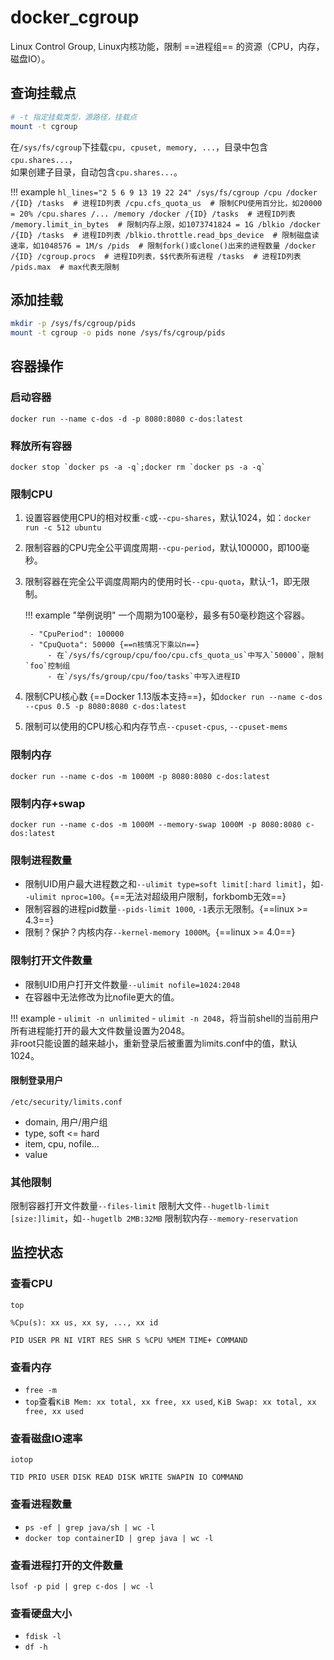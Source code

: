# docker_cgroup

Linux Control Group, Linux内核功能，限制 ==进程组== 的资源（CPU，内存，磁盘IO）。

## 查询挂载点

```bash
# -t 指定挂载类型，源路径，挂载点
mount -t cgroup
```

在`/sys/fs/cgroup`下挂载`cpu, cpuset, memory, ...`，目录中包含`cpu.shares...`，  
如果创建子目录，自动包含`cpu.shares...`。

!!! example
    ``` hl_lines="2 5 6 9 13 19 22 24"
    /sys/fs/cgroup
        /cpu
            /docker
                /{ID}
                    /tasks  # 进程ID列表
                    /cpu.cfs_quota_us  # 限制CPU使用百分比，如20000 = 20%
                    /cpu.shares
                    /...
        /memory
            /docker
                /{ID}
                    /tasks  # 进程ID列表
                    /memory.limit_in_bytes  # 限制内存上限，如1073741824 = 1G
        /blkio
            /docker
                /{ID}
                    /tasks  # 进程ID列表
                    /blkio.throttle.read_bps_device  # 限制磁盘读速率，如1048576 = 1M/s
        /pids  # 限制fork()或clone()出来的进程数量
            /docker
                /{ID}
                    /cgroup.procs  # 进程ID列表，$$代表所有进程
                    /tasks  # 进程ID列表
                    /pids.max  # max代表无限制
    ```


## 添加挂载

```bash
mkdir -p /sys/fs/cgroup/pids
mount -t cgroup -o pids none /sys/fs/cgroup/pids
```


## 容器操作

### 启动容器

`docker run --name c-dos -d -p 8080:8080 c-dos:latest`

### 释放所有容器

`` docker stop `docker ps -a -q`;docker rm `docker ps -a -q` ``

### 限制CPU

1. 设置容器使用CPU的相对权重`-c`或`--cpu-shares`，默认1024，如：`docker run -c 512 ubuntu`
1. 限制容器的CPU完全公平调度周期`--cpu-period`，默认100000，即100毫秒。
1. 限制容器在完全公平调度周期内的使用时长`--cpu-quota`，默认-1，即无限制。

    !!! example "举例说明"
        一个周期为100毫秒，最多有50毫秒跑这个容器。

        - "CpuPeriod": 100000
        - "CpuQuota": 50000 {==n核情况下乘以n==}
            - 在`/sys/fs/cgroup/cpu/foo/cpu.cfs_quota_us`中写入`50000`，限制`foo`控制组
            - 在`/sys/fs/group/cpu/foo/tasks`中写入进程ID

1. 限制CPU核心数 {==Docker 1.13版本支持==}，如`docker run --name c-dos --cpus 0.5 -p 8080:8080 c-dos:latest`
1. 限制可以使用的CPU核心和内存节点`--cpuset-cpus`, `--cpuset-mems`


### 限制内存

`docker run --name c-dos -m 1000M -p 8080:8080 c-dos:latest`

### 限制内存+swap

`docker run --name c-dos -m 1000M --memory-swap 1000M -p 8080:8080 c-dos:latest`

### 限制进程数量

- 限制UID用户最大进程数之和`--ulimit type=soft limit[:hard limit]`，如`--ulimit nproc=100`。{==无法对超级用户限制，forkbomb无效==}
- 限制容器的进程pid数量`--pids-limit 1000`, `-1`表示无限制。{==linux >= 4.3==}
- 限制？保护？内核内存`--kernel-memory 1000M`。{==linux >= 4.0==}

### 限制打开文件数量

- 限制UID用户打开文件数量`--ulimit nofile=1024:2048`
- 在容器中无法修改为比nofile更大的值。

!!! example
    - `ulimit -n unlimited`
    - `ulimit -n 2048`，将当前shell的当前用户所有进程能打开的最大文件数量设置为2048。  
        非root只能设置的越来越小，重新登录后被重置为limits.conf中的值，默认1024。

#### 限制登录用户

`/etc/security/limits.conf`

- domain, 用户/用户组
- type, soft <= hard
- item, cpu, nofile...
- value


### 其他限制

限制容器打开文件数量`--files-limit`
限制大文件`--hugetlb-limit [size:]limit`，如`--hugetlb 2MB:32MB`
限制软内存`--memory-reservation`


## 监控状态

### 查看CPU

```
top

%Cpu(s): xx us, xx sy, ..., xx id

PID USER PR NI VIRT RES SHR S %CPU %MEM TIME+ COMMAND
```

### 查看内存

- `free -m`
- `top`查看`KiB Mem: xx total, xx free, xx used`, `KiB Swap: xx total, xx free, xx used`

### 查看磁盘IO速率

```
iotop

TID PRIO USER DISK READ DISK WRITE SWAPIN IO COMMAND
```

### 查看进程数量

- `ps -ef | grep java/sh | wc -l`
- `docker top containerID | grep java | wc -l`

### 查看进程打开的文件数量

`lsof -p pid | grep c-dos | wc -l`

### 查看硬盘大小

- `fdisk -l`
- `df -h`
